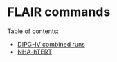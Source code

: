 # FLAIR commands

Table of contents:
- [DIPG-IV combined runs](DIPG-IV%20combined%20runs/README.md)
- [NHA-hTERT](NHA-hTERT/README.md)